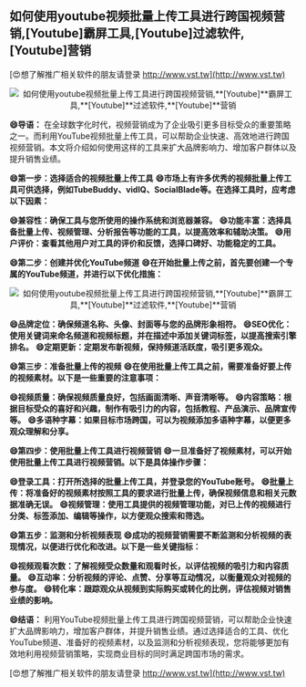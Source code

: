 ## **如何使用youtube视频批量上传工具进行跨国视频营销,**[Youtube]**霸屏工具,**[Youtube]**过滤软件,**[Youtube]**营销**

[😍想了解推广相关软件的朋友请登录 http://www.vst.tw](http://www.vst.tw)

 <center><img src="https://vst.tw/MP4/tuiguang/png/6.png" alt="如何使用youtube视频批量上传工具进行跨国视频营销,**[Youtube]**霸屏工具,**[Youtube]**过滤软件,**[Youtube]**营销"></center>

**😄导语：**
在全球数字化时代，视频营销成为了企业吸引更多目标受众的重要策略之一。而利用YouTube视频批量上传工具，可以帮助企业快速、高效地进行跨国视频营销。本文将介绍如何使用这样的工具来扩大品牌影响力、增加客户群体以及提升销售业绩。

**😄第一步：选择适合的视频批量上传工具**
**😄市场上有许多优秀的视频批量上传工具可供选择，例如TubeBuddy、vidIQ、SocialBlade等。在选择工具时，应考虑以下因素：**

**😄兼容性：确保工具与您所使用的操作系统和浏览器兼容。**
**😄功能丰富：选择具备批量上传、视频管理、分析报告等功能的工具，以提高效率和辅助决策。**
**😄用户评价：查看其他用户对工具的评价和反馈，选择口碑好、功能稳定的工具。**

**😄第二步：创建并优化YouTube频道**
**😄在开始批量上传之前，首先要创建一个专属的YouTube频道，并进行以下优化措施：**

 <center><img src="https://vst.tw/MP4/tuiguang/png/1.png" alt="如何使用youtube视频批量上传工具进行跨国视频营销,**[Youtube]**霸屏工具,**[Youtube]**过滤软件,**[Youtube]**营销"></center>

**😄品牌定位：确保频道名称、头像、封面等与您的品牌形象相符。**
**😄SEO优化：使用关键词来命名频道和视频标题，并在描述中添加关键词标签，以提高搜索引擎排名。**
**😄定期更新：定期发布新视频，保持频道活跃度，吸引更多观众。**

**😄第三步：准备批量上传的视频**
**😄在使用批量上传工具之前，需要准备好要上传的视频素材。以下是一些重要的注意事项：**

**😄视频质量：确保视频质量良好，包括画面清晰、声音清晰等。**
**😄内容策略：根据目标受众的喜好和兴趣，制作有吸引力的内容，包括教程、产品演示、品牌宣传等。**
**😄多语种字幕：如果目标市场跨国，可以为视频添加多语种字幕，以便更多观众理解和分享。**

**😄第四步：使用批量上传工具进行视频营销**
**😄一旦准备好了视频素材，可以开始使用批量上传工具进行视频营销。以下是具体操作步骤：**

**😄登录工具：打开所选择的批量上传工具，并登录您的YouTube账号。**
**😄批量上传：将准备好的视频素材按照工具的要求进行批量上传，确保视频信息和相关元数据准确无误。**
**😄视频管理：使用工具提供的视频管理功能，对已上传的视频进行分类、标签添加、编辑等操作，以方便观众搜索和筛选。**

**😄第五步：监测和分析视频表现**
**😄成功的视频营销需要不断监测和分析视频的表现情况，以便进行优化和改进。以下是一些关键指标：**

**😄视频观看次数：了解视频受众数量和观看时长，以评估视频的吸引力和内容质量。**
**😄互动率：分析视频的评论、点赞、分享等互动情况，以衡量观众对视频的参与度。**
**😄转化率：跟踪观众从视频到实际购买或转化的比例，评估视频对销售业绩的影响。**

**😄结语：**
利用YouTube视频批量上传工具进行跨国视频营销，可以帮助企业快速扩大品牌影响力，增加客户群体，并提升销售业绩。通过选择适合的工具、优化YouTube频道、准备好的视频素材，以及监测和分析视频表现，您将能够更加有效地利用视频营销策略，实现商业目标的同时满足跨国市场的需求。

[😍想了解推广相关软件的朋友请登录 http://www.vst.tw](http://www.vst.tw)



